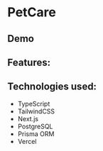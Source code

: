 # PetCare


## Demo



## Features:



## Technologies used:
- TypeScript
- TailwindCSS
- Next.js
- PostgreSQL
- Prisma ORM
- Vercel



